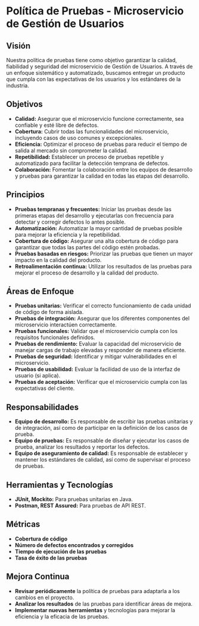 
# Política de Pruebas - Microservicio de Gestión de Usuarios

## Visión
Nuestra política de pruebas tiene como objetivo garantizar la calidad, fiabilidad y seguridad del microservicio de Gestión de Usuarios. A través de un enfoque sistemático y automatizado, buscamos entregar un producto que cumpla con las expectativas de los usuarios y los estándares de la industria.

## Objetivos
- **Calidad:** Asegurar que el microservicio funcione correctamente, sea confiable y esté libre de defectos.
- **Cobertura:** Cubrir todas las funcionalidades del microservicio, incluyendo casos de uso comunes y excepcionales.
- **Eficiencia:** Optimizar el proceso de pruebas para reducir el tiempo de salida al mercado sin comprometer la calidad.
- **Repetibilidad:** Establecer un proceso de pruebas repetible y automatizado para facilitar la detección temprana de defectos.
- **Colaboración:** Fomentar la colaboración entre los equipos de desarrollo y pruebas para garantizar la calidad en todas las etapas del desarrollo.

## Principios
- **Pruebas tempranas y frecuentes:** Iniciar las pruebas desde las primeras etapas del desarrollo y ejecutarlas con frecuencia para detectar y corregir defectos lo antes posible.
- **Automatización:** Automatizar la mayor cantidad de pruebas posible para mejorar la eficiencia y la repetibilidad.
- **Cobertura de código:** Asegurar una alta cobertura de código para garantizar que todas las partes del código estén probadas.
- **Pruebas basadas en riesgos:** Priorizar las pruebas que tienen un mayor impacto en la calidad del producto.
- **Retroalimentación continua:** Utilizar los resultados de las pruebas para mejorar el proceso de desarrollo y la calidad del producto.

## Áreas de Enfoque
- **Pruebas unitarias:** Verificar el correcto funcionamiento de cada unidad de código de forma aislada.
- **Pruebas de integración:** Asegurar que los diferentes componentes del microservicio interactúen correctamente.
- **Pruebas funcionales:** Validar que el microservicio cumpla con los requisitos funcionales definidos.
- **Pruebas de rendimiento:** Evaluar la capacidad del microservicio de manejar cargas de trabajo elevadas y responder de manera eficiente.
- **Pruebas de seguridad:** Identificar y mitigar vulnerabilidades en el microservicio.
- **Pruebas de usabilidad:** Evaluar la facilidad de uso de la interfaz de usuario (si aplica).
- **Pruebas de aceptación:** Verificar que el microservicio cumpla con las expectativas del cliente.

## Responsabilidades
- **Equipo de desarrollo:** Es responsable de escribir las pruebas unitarias y de integración, así como de participar en la definición de los casos de prueba.
- **Equipo de pruebas:** Es responsable de diseñar y ejecutar los casos de prueba, analizar los resultados y reportar los defectos.
- **Equipo de aseguramiento de calidad:** Es responsable de establecer y mantener los estándares de calidad, así como de supervisar el proceso de pruebas.

## Herramientas y Tecnologías
- **JUnit, Mockito:** Para pruebas unitarias en Java.
- **Postman, REST Assured:** Para pruebas de API REST.

## Métricas
- **Cobertura de código**
- **Número de defectos encontrados y corregidos**
- **Tiempo de ejecución de las pruebas**
- **Tasa de éxito de las pruebas**

## Mejora Continua
- **Revisar periódicamente** la política de pruebas para adaptarla a los cambios en el proyecto.
- **Analizar los resultados** de las pruebas para identificar áreas de mejora.
- **Implementar nuevas herramientas** y tecnologías para mejorar la eficiencia y la eficacia de las pruebas.

